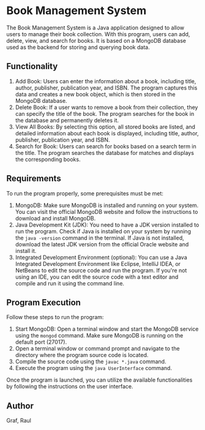 # Book Management System
The Book Management System is a Java application designed to allow users to manage their book collection. With this program, users can add, delete, view, and search for books. It is based on a MongoDB database used as the backend for storing and querying book data.

## Functionality
1. Add Book: Users can enter the information about a book, including title, author, publisher, publication year, and ISBN. The program captures this data and creates a new book object, which is then stored in the MongoDB database.
2. Delete Book: If a user wants to remove a book from their collection, they can specify the title of the book. The program searches for the book in the database and permanently deletes it.
3. View All Books: By selecting this option, all stored books are listed, and detailed information about each book is displayed, including title, author, publisher, publication year, and ISBN.
4. Search for Book: Users can search for books based on a search term in the title. The program searches the database for matches and displays the corresponding books.

## Requirements
To run the program properly, some prerequisites must be met:

1. MongoDB: Make sure MongoDB is installed and running on your system. You can visit the official MongoDB website and follow the instructions to download and install MongoDB.
2. Java Development Kit (JDK): You need to have a JDK version installed to run the program. Check if Java is installed on your system by running the `java -version` command in the terminal. If Java is not installed, download the latest JDK version from the official Oracle website and install it.
3. Integrated Development Environment (optional): You can use a Java Integrated Development Environment like Eclipse, IntelliJ IDEA, or NetBeans to edit the source code and run the program. If you're not using an IDE, you can edit the source code with a text editor and compile and run it using the command line.

## Program Execution
Follow these steps to run the program:

1. Start MongoDB: Open a terminal window and start the MongoDB service using the `mongod` command. Make sure MongoDB is running on the default port (27017).
2. Open a terminal window or command prompt and navigate to the directory where the program source code is located.
3. Compile the source code using the `javac *.java` command.
4. Execute the program using the `java UserInterface` command.

Once the program is launched, you can utilize the available functionalities by following the instructions on the user interface.

## Author
Graf, Raul
